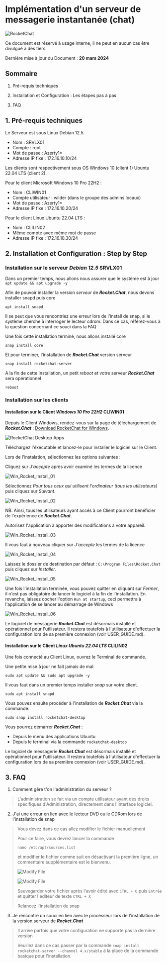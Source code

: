 # Implémentation d'un serveur de messagerie instantanée (chat)

![RocketChat](attachments/rocketchat_original.png)

Ce document est réservé à usage interne, il ne peut en aucun cas être divulgué à des tiers.

Dernière mise à jour du Document : **20 mars 2024**

## **Sommaire**

1. Pré-requis techniques

2. Installation et Configuration : Les étapes pas à pas

3. FAQ

## **1. Pré-requis techniques**

Le Serveur est sous Linux Debian 12.5.

- Nom : SRVLX01
- Compte : root
- Mot de passe : Azerty1*
- Adresse IP fixe : 172.16.10.10/24

Les clients sont respectivement sous OS Windows 10 (client 1) Ubuntu 22.04 LTS (client 2).

Pour le client Microsoft Windows 10 Pro 22H2 :

- Nom : CLIWIN01
- Compte utilisateur : wilder (dans le groupe des admins locaux)
- Mot de passe : Azerty1*
- Adresse IP fixe : 172.16.10.20/24

Pour le client Linux Ubuntu 22.04 LTS :

- Nom :  CLILIN02
- Même compte avec même mot de passe
- Adresse IP fixe : 172.16.10.30/24

## **2. Installation et Configuration : Step by Step**

### **Installation sur le serveur _Debian 12.5_ SRVLX01**

Dans un premier temps, nous allons nous assurer que le système est à jour `apt update && apt upgrade -y`

Afin de pouvoir installer la version _serveur_ de **_Rocket.Chat_**, nous devons installer snapd puis core

`apt install snapd`

Il se peut que vous rencontriez une erreur lors de l'install de snap, si le système cherche à interroger le lecteur cdrom.
Dans ce cas, référez-vous à la question concernant ce souci dans la FAQ

Une fois cette installation terminé, nous allons installé core

`snap install core`

Et pour terminer, l'installation de **_Rocket.Chat_** version serveur

`snap install rocketchat-server`

A la fin de cette installation, un petit _reboot_ et votre serveur **_Rocket.Chat_** sera opérationnel

`reboot`

### **Installation sur les clients**

#### **Installation sur le Client _Windows 10 Pro 22H2_ CLIWIN01**

Depuis le Client Windows, rendez-vous sur la page de téléchargement de **_Rocket.Chat_** : [Download RocketChat for Windows](https://www.rocket.chat/download-apps).

![RocketChat Desktop Apps](attachments/RocketChat_Download.jpg)

Téléchargez l'éxécutable et lancez-le pour installer le logiciel sur le Client.

Lors de l'instalation, sélectionnez les options suivantes :

Cliquez sur _J'accepte_ après avoir examiné les termes de la licence

![Win_Rocket_Install_01](attachments/Win_Rocket_Install_01.jpg)

Sélectionnez _Pour tous ceux qui utilisent l'ordinateur (tous les utilisateurs)_ puis cliquez sur _Suivant_.

![Win_Rocket_Install_02](attachments/Win_Rocket_Install_02.jpg)

NB. Ainsi, tous les utilisateurs ayant accés à ce Client pourront bénéficier de l'expérience de **_Rocket.Chat_**.

Autorisez l'application à apporter des modifications à votre appareil.

![Win_Rocket_Install_03](attachments/Win_Rocket_Install_03.jpg)

Il vous faut à nouveau cliquer sur _J'accepte_ les termes de la licence

![Win_Rocket_Install_04](attachments/Win_Rocket_Install_04.jpg)

Laissez le dossier de destination par défaut : `C:\Program Files\Rocket.Chat` puis cliquez sur _Installer_.

![Win_Rocket_Install_05](attachments/Win_Rocket_Install_05.jpg)

Une fois l'installation terminée, vous pouvez quitter en cliquant sur _Fermer_, il n'est pas obligatoire de lancer le logiciel à la fin de l'installation.
En revanche, laissez cocher l'option `Run at startup`, ceci permettra à l'application de se lancer au démarrage de Windows

![Win_Rocket_Install_06](attachments/Win_Rocket_Install_06.jpg)

Le logiciel de messagerie **_Rocket.Chat_** est désormais installé et opérationnel pour l'utilisateur. Il restera toutefois à l'utilisateur d'effectuer la configuration lors de sa première connexion (voir USER_GUIDE.md).

#### **Installation sur le Client _Linux Ubuntu 22.04 LTS_ CLILIN02**

Une fois connecté au Client Linux, ouvrez le Terminal de commande.

Une petite mise à jour ne fait jamais de mal.

`sudo apt update && sudo apt upgrade -y`

Il vous faut dans un premier temps installer _snap_ sur votre client.

`sudo apt install snapd`

Vous pouvez ensuite procéder à l'installation de **_Rocket.Chat_** via la commande.

`sudo snap install rocketchat-desktop`

Vous pourrez démarrer **_Rocket.Chat_** :
* Depuis le menu des applications Ubuntu
* Depuis le terminal via la commande `rocketchat-desktop`

Le logiciel de messagerie **_Rocket.Chat_** est désormais installé et opérationnel pour l'utilisateur. Il restera toutefois à l'utilisateur d'effectuer la configuration lors de sa première connexion (voir USER_GUIDE.md).

## **3. FAQ**

1. Comment gère t'on l'administration du serveur ?
>
>L'administration se fait via un compte utilisateur ayant des droits spécifiques d'Administration, directement dans l'interface logiciel.
>

2. J'ai une erreur en lien avec le lecteur DVD ou le CDRom lors de l'installation de snap
>
>Vous devez dans ce cas allez modifier le fichier manuellement
>
>Pour ce faire, vous devrez lancer la commande
>
>`nano /etc/apt/sources.list`
>
>et modifier le fichier comme suit en désactivant la première ligne, un commentaire supplémentaire est le bienvenu.
>
>![Modify File](attachments/Debian_Modify_01.jpg)
>
>![Modify File](attachments/Debian_Modify_02.jpg)
>
>Sauvegarder votre fichier après l'avoir édité avec `CTRL + O` puis `Entrée` et quitter l'éditeur de texte `CTRL + X`
>
>Relancez l'installation de snap
>

3. Je rencontre un souci en lien avec le processeur lors de l'installation de la version serveur de **_Rocket.Chat_**
>
>Il arrive parfois que votre configuration ne supporte pas la dernière version
>
>Veuillez dans ce cas passer par la commande `snap install rocketchat-server --channel 4.x/stable` à la place de la commande basique pour l'installation.

